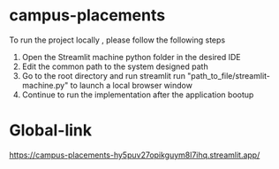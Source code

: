 # campus-placements

To run the project locally , please follow the following steps 

1) Open the Streamlit machine python folder in the desired IDE
2) Edit the common path to the system designed path
3) Go to the root directory and run streamlit run "path_to_file/streamlit-machine.py" to launch a local browser window
4) Continue to run the implementation after the application bootup

# Global-link
https://campus-placements-hy5puv27opikguym8l7ihq.streamlit.app/


